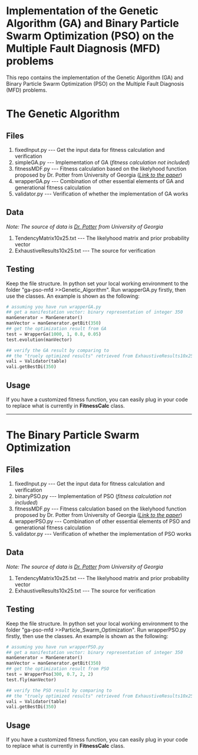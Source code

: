 # Implementation of the Genetic Algorithm (GA) and Binary Particle Swarm Optimization (PSO) on the Multiple Fault Diagnosis (MFD) problems

This repo contains the implementation of the Genetic Algorithm (GA) and Binary Particle Swarm Optimization (PSO) on the Multiple Fault Diagnosis (MFD) problems.

# The Genetic Algorithm

## Files

1. fixedInput.py --- Get the input data for fitness calculation and verification
2. simpleGA.py --- Implementation of GA (<i>fitness calculation not included</i>)
3. fitnessMDF.py --- Fitness calculation based on the likelyhood function proposed by Dr. Potter from University of Georgia (<a href="http://cobweb.cs.uga.edu/~potter/CompIntell/MFD-GA.pdf" target="_blank"><i>Link to the paper</i></a>)
4. wrapperGA.py --- Combination of other essential elements of GA and generational fitness calculation
5. validator.py --- Verification of whether the implementation of GA works

## Data

<i>Note: The source of data is <a href="http://cobweb.cs.uga.edu/~potter/" target="_blank">Dr. Potter</a> from University of Georgia</i>

1. TendencyMatrix10x25.txt --- The likelyhood matrix and prior probability vector
2. ExhaustiveResults10x25.txt --- The source for verification

## Testing

Keep the file structure. In python set your local working environment to the folder "ga-pso-mfd >>Genetic_Algorithm". Run wrapperGA.py firstly, then use the classes. An example is shown as the following:

```python
# assuming you have run wrapperGA.py
## get a manifestation vector: binary representation of integer 350  
manGenerator = ManGenerator()
manVector = manGenerator.getBit(350)
## get the optimization result from GA
test = WrapperGa(1000, 1, 0.8, 0.05)
test.evolution(manVector)

## verify the GA result by comparing to 
## the "truely optimized results" retrieved from ExhaustiveResults10x25.txt
vali = Validator(table)
vali.getBestDi(350)
```

## Usage

If you have a customized fitness function, you can easily plug in your code to replace what is currently in <strong>FitnessCalc</strong> class.

<hr>

# The Binary Particle Swarm Optimization

## Files

1. fixedInput.py --- Get the input data for fitness calculation and verification
2. binaryPSO.py --- Implementation of PSO (<i>fitness calculation not included</i>)
3. fitnessMDF.py --- Fitness calculation based on the likelyhood function proposed by Dr. Potter from University of Georgia (<a href="http://cobweb.cs.uga.edu/~potter/CompIntell/MFD-GA.pdf" target="_blank"><i>Link to the paper</i></a>)
4. wrapperPSO.py --- Combination of other essential elements of PSO and generational fitness calculation
5. validator.py --- Verification of whether the implementation of PSO works

## Data

<i>Note: The source of data is <a href="http://cobweb.cs.uga.edu/~potter/" target="_blank">Dr. Potter</a> from University of Georgia</i>

1. TendencyMatrix10x25.txt --- The likelyhood matrix and prior probability vector
2. ExhaustiveResults10x25.txt --- The source for verification

## Testing

Keep the file structure. In python set your local working environment to the folder "ga-pso-mfd >>Particle_Swarm_Optimization". Run wrapperPSO.py firstly, then use the classes. An example is shown as the following:

```python
# assuming you have run wrapperPSO.py
## get a manifestation vector: binary representation of integer 350  
manGenerator = ManGenerator()
manVector = manGenerator.getBit(350)
## get the optimization result from PSO
test = WrapperPso(300, 0.7, 2, 2)
test.fly(manVector)

## verify the PSO result by comparing to 
## the "truely optimized results" retrieved from ExhaustiveResults10x25.txt
vali = Validator(table)
vali.getBestDi(350)
```

## Usage

If you have a customized fitness function, you can easily plug in your code to replace what is currently in <strong>FitnessCalc</strong> class.